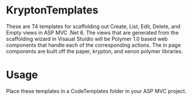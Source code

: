 # KryptonTemplates
These are T4 templates for scaffolding out Create, List, Edit, Delete, and Empty views in ASP MVC .Net 6. 
The views that are generated from the scaffolding wizard in Visaual Stuidio will be Polymer 1.0 based web components that handle each of the corresponding actions.
The in page components are built off the paper, krypton, and xenon polymer libraries. 
# Usage
Place these templates in a CodeTemplates folder in your ASP MVC project. 
